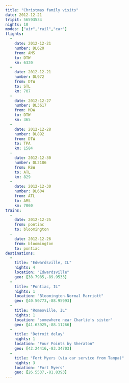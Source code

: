 ```yaml
---
title: "Christmas family visits"
date: 2012-12-21
tripit: 56593534
nights: 10
modes: ["air","rail","car"]
flights:
  -
    date: 2012-12-21
    number: DL620
    from: AMS
    to: DTW
    km: 6320
  -
    date: 2012-12-21
    number: DL972
    from: DTW
    to: STL
    km: 707
  -
    date: 2012-12-27
    number: DL3617
    from: MDW
    to: DTW
    km: 365
  -
    date: 2012-12-28
    number: DL892
    from: DTW
    to: TPA
    km: 1584
  -
    date: 2012-12-30
    number: DL2186
    from: RSW
    to: ATL
    km: 829
  -
    date: 2012-12-30
    number: DL604
    from: ATL
    to: AMS
    km: 7060
trains:
  -
    date: 2012-12-25
    from: pontiac
    to: bloomington
  -
    date: 2012-12-26
    from: bloomington
    to: pontiac
destinations:
  -
    title: "Edwardsville, IL"
    nights: 4
    location: "Edwardsville"
    geo: [38.7985,-89.9533]
  -
    title: "Pontiac, IL"
    nights: 1
    location: "Bloomington-Normal Marriott"
    geo: [40.50773,-88.95993]
  -
    title: "Romeoville, IL"
    nights: 1
    location: "somewhere near Charlie's sister"
    geo: [41.63925,-88.11266]
  -
    title: "Detroit delay"
    nights: 1
    location: "Four Points by Sheraton"
    geo: [42.24416,-83.34703]
  -
    title: "Fort Myers (via car service from Tampa)"
    nights: 3
    location: "Fort Myers"
    geo: [26.5537,-81.8393]
---
```

